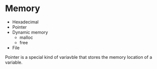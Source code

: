 # Memory

- Hexadecimal
- Pointer
- Dynamic memory
  - malloc
  - free
- File


Pointer is a special kind of variavble that stores the memory location of a variable.

